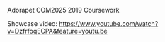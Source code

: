 
Adorapet COM2025 2019 Coursework

Showcase video: https://www.youtube.com/watch?v=DzfrfoqECPA&feature=youtu.be
